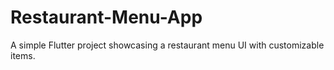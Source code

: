 # Restaurant-Menu-App
A simple Flutter project showcasing a restaurant menu UI with customizable items.
